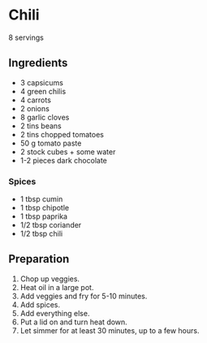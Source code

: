 # Chili

8 servings

## Ingredients

- 3 capsicums
- 4 green chilis
- 4 carrots
- 2 onions
- 8 garlic cloves
- 2 tins beans
- 2 tins chopped tomatoes
- 50 g tomato paste
- 2 stock cubes + some water
- 1-2 pieces dark chocolate

### Spices

- 1 tbsp cumin
- 1 tbsp chipotle
- 1 tbsp paprika
- 1/2 tbsp coriander
- 1/2 tbsp chili

## Preparation

1. Chop up veggies.
2. Heat oil in a large pot.
3. Add veggies and fry for 5-10 minutes.
4. Add spices.
5. Add everything else.
6. Put a lid on and turn heat down.
7. Let simmer for at least 30 minutes, up to a few hours.
